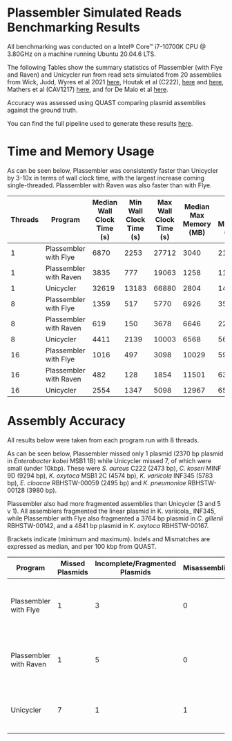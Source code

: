 # Plassembler Simulated Reads Benchmarking Results 

All benchmarking was conducted on a Intel® Core™ i7-10700K CPU @ 3.80GHz on a machine running Ubuntu 20.04.6 LTS. 

The following Tables show the summary statistics of Plassembler (with Flye and Raven) and Unicycler run from read sets simulated from 20 assemblies from Wick, Judd, Wyres et al 2021 [here](https://github.com/rrwick/Small-plasmid-Nanopore/blob/main/method.md), Houtak et al (C222), [here](https://doi.org/10.1101/2023.03.28.534496) and [here](https://github.com/gbouras13/CRS_Saureus_Evolutionary_Landscape), Mathers et al (CAV1217) [here](https://doi.org/10.1128/AAC.01823-16), and for De Maio et al [here](https://doi.org/10.1099/mgen.0.000294).

Accuracy was assessed using QUAST comparing plasmid assemblies against the ground truth.

You can find the full pipeline used to generate these results [here](https://github.com/gbouras13/plassembler_simulation_benchmarking).

Time and Memory Usage
===============

As can be seen below, Plassembler was consistently faster than Unicycler by 3-10x in terms of wall clock time, with the largest increase coming single-threaded. Plassembler with Raven was also faster than with Flye.

| Threads | Program                | Median Wall Clock Time (s) | Min Wall Clock Time (s) | Max Wall Clock Time (s) | Median Max Memory (MB) | Min Max Memory (MB) | Max Max Memory (MB) |
| ------- | ---------------------- | -------------------------- | ----------------------- | ----------------------- | ---------------------- | ------------------- | ------------------- |
| 1       | Plassembler with Flye  | 6870                       | 2253                    | 27712                   | 3040                   | 2132                | 5288                |
| 1       | Plassembler with Raven | 3835                       | 777                     | 19063                   | 1258                   | 1198                | 2417                |
| 1       | Unicycler              | 32619                      | 13183                   | 66880                   | 2804                   | 1404                | 3784                |
| 8       | Plassembler with Flye  | 1359                       | 517                     | 5770                    | 6926                   | 3557                | 8507                |
| 8       | Plassembler with Raven | 619                        | 150                     | 3678                    | 6646                   | 2206                | 8507                |
| 8       | Unicycler              | 4411                       | 2139                    | 10003                   | 6568                   | 5610                | 6826                |
| 16      | Plassembler with Flye  | 1016                       | 497                     | 3098                    | 10029                  | 5983                | 16190               |
| 16      | Plassembler with Raven | 482                        | 128                     | 1854                    | 11501                  | 6309                | 16122               |
| 16      | Unicycler              | 2554                       | 1347                    | 5098                    | 12967                  | 6509                | 13549               |

Assembly Accuracy
==================

All results below were taken from each program run with 8 threads.

As can be seen below, Plassembler missed only 1 plasmid (2370 bp plasmid in _Enterobacter kobei_ MSB1 1B) while Unicycler missed 7, of which were small (under 10kbp). These were _S. aureus_ C222 (2473 bp), _C. koseri_ MINF 9D  (9294 bp), _K. oxytoca_ MSB1 2C (4574 bp), _K. variicola_ INF345  (5783 bp), _E. cloacae_ RBHSTW-00059 (2495 bp) and _K. pneumoniae_ RBHSTW-00128 (3980 bp).

Plassembler also had more fragmented assemblies than Unicycler (3 and 5 v 1). All assemblers fragmented the linear plasmid in K. variicola_ INF345, while Plassembler with Flye also fragmented a 3764 bp plasmid in _C. gillenii_ RBHSTW-00142, and a 4841 bp plasmid in _K. oxytoca_ RBHSTW-00167.

Brackets indicate (minimum and maximum). Indels and Mismatches are expressed as median, and per 100 kbp from QUAST.


| Program                | Missed Plasmids | Incomplete/Fragmented Plasmids | Misassemblies | Genome Fraction                             | Indels      | Mismatches      |
| ---------------------- | --------------- | ------------------------------ | ------------- | ------------------------------------------- | ----------- | --------------- |
| Plassembler with Flye  | 1               | 3                              | 0             | 99.78 (mean), 99.97 (median),  (98.16, 100) | 0 (0, 1.37) | 0.91 (0, 11.12) |
| Plassembler with Raven | 1               | 5                              | 0             | 99.04 (mean), 99.96 (median),  (87.86, 100) | 0 (0, 1.37) | 1.04 (0, 11.12) |
| Unicycler              | 7               | 1                              | 1             | 93.81 (mean), 99.88 (median),  (0, 100)     | 0 (0, 1.54) | 0.88 (0, 7.28)  |